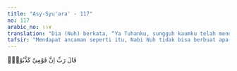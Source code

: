 ```yaml
---
title: "Asy-Syu'ara' - 117"
no: 117
arabic_no: ١١٧
translation: "Dia (Nuh) berkata, “Ya Tuhanku, sungguh kaumku telah mendustakan aku;"
tafsir: "Mendapat ancaman seperti itu, Nabi Nuh tidak bisa berbuat apa-apa lagi selain mengadu kepada Allah bahwa kaumnya telah mendustakannya. Ia berharap dengan doa itu akan mendapat pertolongan dari Allah."
---
```

قَالَ رَبِّ اِنَّ قَوْمِيْ كَذَّبُوْنِۖ 